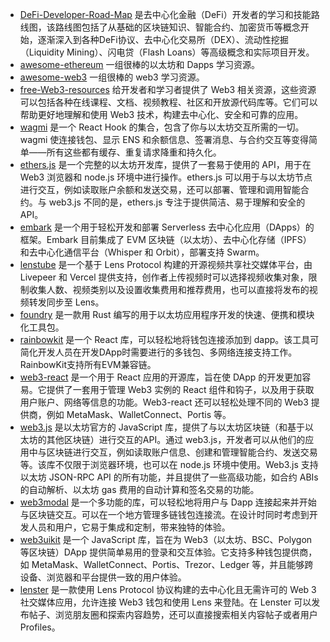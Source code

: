 - [DeFi-Developer-Road-Map](https://github.com/OffcierCia/DeFi-Developer-Road-Map)  是去中心化金融（DeFi）开发者的学习和技能路线图，该路线图包括了从基础的区块链知识、智能合约、加密货币等概念开始，逐渐深入到各种DeFi协议、去中心化交易所（DEX）、流动性挖掘（Liquidity Mining）、闪电贷（Flash Loans）等高级概念和实际项目开发。
- [awesome-ethereum](https://github.com/bekatom/awesome-ethereum) 一组很棒的以太坊和 Dapps 学习资源。
- [awesome-web3](https://github.com/ahmet/awesome-web3) 一组很棒的 web3 学习资源。
- [free-Web3-resources](https://github.com/FrancescoXX/free-Web3-resources) 给开发者和学习者提供了 Web3 相关资源，这些资源可以包括各种在线课程、文档、视频教程、社区和开放源代码库等。它们可以帮助更好地理解和使用 Web3 技术，构建去中心化、安全和可靠的应用。
- [wagmi](https://github.com/wagmi-dev/wagmi) 是一个 React Hook 的集合，包含了你与以太坊交互所需的一切。wagmi 使连接钱包、显示 ENS 和余额信息、签署消息、与合约交互等变得简单——所有这些都有缓存、重复请求降重和持久化。
- [ethers.js](https://github.com/ethers-io/ethers.js) 是一个完整的以太坊开发库，提供了一套易于使用的 API，用于在 Web3 浏览器和 node.js 环境中进行操作。ethers.js 可以用于与以太坊节点进行交互，例如读取账户余额和发送交易，还可以部署、管理和调用智能合约。与 web3.js 不同的是，ethers.js 专注于提供简洁、易于理解和安全的 API。
- [embark](https://github.com/embarklabs/embark) 是一个用于轻松开发和部署 Serverless 去中心化应用（DApps）的框架。Embark 目前集成了 EVM 区块链（以太坊）、去中心化存储（IPFS） 和去中心化通信平台（Whisper 和 Orbit），部署支持 Swarm。
- [lenstube](https://github.com/lenstube-xyz/lenstube) 是一个基于 Lens Protocol 构建的开源视频共享社交媒体平台，由 Livepeer 和 Vercel 提供支持，创作者上传视频时可以选择视频收集对象，限制收集人数、视频类别以及设置收集费用和推荐费用，也可以直接将发布的视频转发同步至 Lens。
- [foundry](https://github.com/foundry-rs/foundry) 是一款用 Rust 编写的用于以太坊应用程序开发的快速、便携和模块化工具包。
- [rainbowkit](https://github.com/rainbow-me/rainbowkit) 是一个 React 库，可以轻松地将钱包连接添加到 dapp。该工具可简化开发人员在开发DApp时需要进行的多钱包、多网络连接支持工作。RainbowKit支持所有EVM兼容链。
- [web3-react](https://github.com/Uniswap/web3-react) 是一个用于 React 应用的开源库，旨在使 DApp 的开发更加容易。它提供了一套用于管理 Web3 实例的 React 组件和钩子，以及用于获取用户账户、网络等信息的功能。Web3-react 还可以轻松处理不同的 Web3 提供商，例如 MetaMask、WalletConnect、Portis 等。
- [web3.js](https://github.com/web3/web3.js) 是以太坊官方的 JavaScript 库，提供了与以太坊区块链（和基于以太坊的其他区块链）进行交互的API。通过 web3.js，开发者可以从他们的应用中与区块链进行交互，例如读取账户信息、创建和管理智能合约、发送交易等。该库不仅限于浏览器环境，也可以在 node.js 环境中使用。Web3.js 支持以太坊 JSON-RPC API 的所有功能，并且提供了一些高级功能，如合约 ABIs 的自动解析、以太坊 gas 费用的自动计算和签名交易的功能。
- [web3modal](https://github.com/WalletConnect/web3modal)  是一个多功能的库，可以轻松地将用户与 Dapp 连接起来并开始与区块链交互。可以在一个地方管理多链钱包连接流。在设计时同时考虑到开发人员和用户，它易于集成和定制，带来独特的体验。
- [web3uikit](https://github.com/web3ui/web3uikit) 是一个 JavaScript 库，旨在为 Web3（以太坊、BSC、Polygon 等区块链）DApp 提供简单易用的登录和交互体验。它支持多种钱包提供商，如 MetaMask、WalletConnect、Portis、Trezor、Ledger 等，并且能够跨设备、浏览器和平台提供一致的用户体验。
- [lenster](https://github.com/lensterxyz/lenster) 是一款使用 Lens Protocol 协议构建的去中心化且无需许可的 Web 3 社交媒体应用，允许连接 Web3 钱包和使用 Lens 来登陆。在 Lenster 可以发布帖子、浏览朋友圈和探索内容趋势，还可以直接搜索相关内容帖子或者用户 Profiles。
